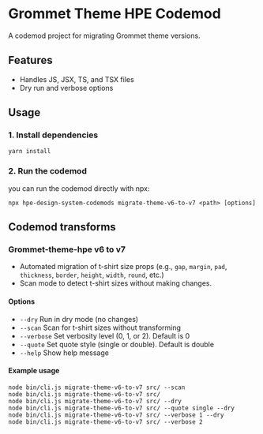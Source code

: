# Grommet Theme HPE Codemod

A codemod project for migrating Grommet theme versions.

## Features

- Handles JS, JSX, TS, and TSX files
- Dry run and verbose options

## Usage

### 1. Install dependencies

```
yarn install
```

### 2. Run the codemod

you can run the codemod directly with npx:

```
npx hpe-design-system-codemods migrate-theme-v6-to-v7 <path> [options]
```

## Codemod transforms

### Grommet-theme-hpe v6 to v7

- Automated migration of t-shirt size props (e.g., `gap`, `margin`, `pad`, `thickness`, `border`, `height`, `width`, `round`, etc.)
- Scan mode to detect t-shirt sizes without making changes.

#### Options

- `--dry` Run in dry mode (no changes)
- `--scan` Scan for t-shirt sizes without transforming
- `--verbose` Set verbosity level (0, 1, or 2). Default is 0
- `--quote` Set quote style (single or double). Default is double
- `--help` Show help message

#### Example usage

```
node bin/cli.js migrate-theme-v6-to-v7 src/ --scan
node bin/cli.js migrate-theme-v6-to-v7 src/
node bin/cli.js migrate-theme-v6-to-v7 src/ --dry
node bin/cli.js migrate-theme-v6-to-v7 src/ --quote single --dry
node bin/cli.js migrate-theme-v6-to-v7 src/ --verbose 1 --dry
node bin/cli.js migrate-theme-v6-to-v7 src/ --verbose 2
```
